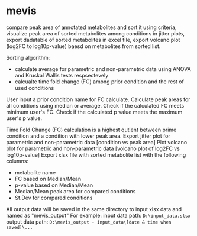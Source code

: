 # mevis
compare peak area of annotated metabolites and sort it using criteria, visualize peak area of sorted metabolites among conditions in jitter plots, export dadatable of sorted metabolites in excel file, export volcano plot (log2FC to log10p-value) baesd on metabolites from sorted list.

Sorting algorithm:
- calculate average for parametric and non-parametric data using ANOVA and Kruskal Wallis tests respsectevely
- calcualte time fold change (FC) among prior condition and the rest of used conditions


User input a prior condition name for FC calculate.
Calculate peak areas for all conditions using median or average.
Check if the calculated FC meets minimum user's FC.
Сheck if the calculated p value meets the maximum user's p value. 



Time Fold Change (FC) calculation is a highest qutient between prime condition and a condition with lower peak area.
Export jitter plot for parametric and non-parametric data [condition vs peak area]
Plot  volcano plot for parametric and non-parametric data [volcano plot of log2FC vs log10p-value]
Export xlsx file with sorted metabolite list with the following columns:
- metabolite name
- FC based on Median/Mean
- p-value based on Median/Mean
- Median/Mean peak area for compared conditions
- St.Dev for compared conditions

All output data will be saved in the same directory to input xlsx data and named as "mevis_output"
For example: 
input data path: 
`D:\input_data.slsx`
output data path: 
`D:\mevis_output - input_data\[date & time when saved]\...`